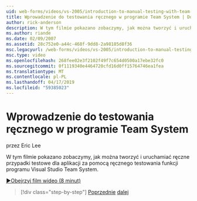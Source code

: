 ```yaml
---
uid: web-forms/videos/vs-2005/introduction-to-manual-testing-with-team-system
title: Wprowadzenie do testowania ręcznego w programie Team System | Dokumentacja firmy Microsoft
author: rick-anderson
description: W tym filmie pokazano zobaczymy, jak można tworzyć i uruchamiać ręczne przypadki testowe dla aplikacji za pomocą ręcznego testowania funkcji Syste zespołu usługi Visual Studio...
ms.author: riande
ms.date: 02/09/2007
ms.assetid: 28c752e0-a44c-468f-9dd8-2a98185d8f36
msc.legacyurl: /web-forms/videos/vs-2005/introduction-to-manual-testing-with-team-system
msc.type: video
ms.openlocfilehash: 268fee02e3f2102f49f7c654d0500a17ebe32fc0
ms.sourcegitcommit: 0f1119340e4464720cfd16d0ff15764746ea1fea
ms.translationtype: MT
ms.contentlocale: pl-PL
ms.lasthandoff: 04/17/2019
ms.locfileid: "59385023"
---
```

# <a name="introduction-to-manual-testing-with-team-system"></a>Wprowadzenie do testowania ręcznego w programie Team System

przez Eric Lee

W tym filmie pokazano zobaczymy, jak można tworzyć i uruchamiać ręczne przypadki testowe dla aplikacji za pomocą ręcznego testowania funkcji programu Visual Studio Team System.

[&#9654;Obejrzyj film wideo (8 minut)](https://channel9.msdn.com/Blogs/ASP-NET-Site-Videos/introduction-to-manual-testing-with-team-system)

> [!div class="step-by-step"]
> [Poprzednie](introduction-to-load-testing-web-applications-with-team-system.md)
> [dalej](introduction-to-managing-and-running-tests-with-team-system.md)
